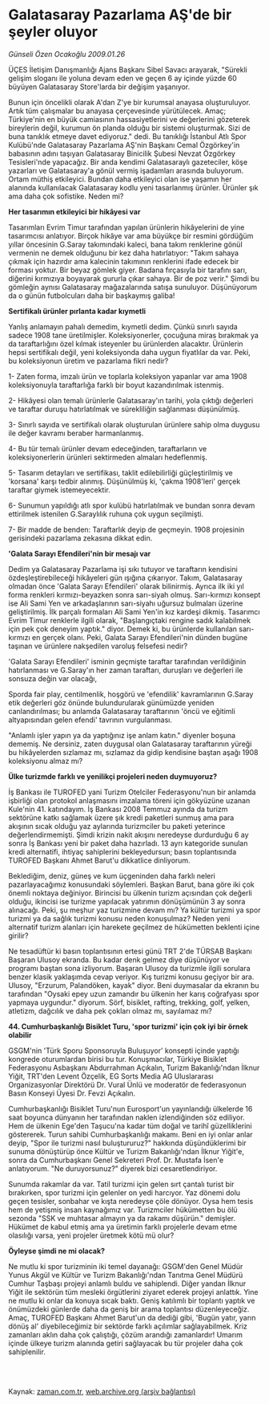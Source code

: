 # Galatasaray Pazarlama AŞ'de bir şeyler oluyor

*Günseli Özen Ocakoğlu 2009.01.26*

<td class="columnist-detail">
<p>ÜÇES İletişim Danışmanlığı Ajans Başkanı Sibel Savacı arayarak, "Sürekli gelişim sloganı ile yoluna devam eden ve geçen 6 ay içinde yüzde 60 büyüyen Galatasaray Store'larda bir değişim yaşanıyor.</p>
<p>
<div id="haberMetinDiv">
<p>Bunun için öncelikli olarak A'dan Z'ye bir kurumsal anayasa oluşturuluyor. Artık tüm çalışmalar bu anayasa çerçevesinde yürütülecek. Amaç; Türkiye'nin en büyük camiasının hassasiyetlerini ve değerlerini gözeterek bireylerin değil, kurumun ön planda olduğu bir sistemi oluşturmak. Sizi de buna tanıklık etmeye davet ediyoruz." dedi. Bu tanıklığı İstanbul Atlı Spor Kulübü'nde Galatasaray Pazarlama AŞ'nin Başkanı Cemal Özgörkey'in babasının adını taşıyan Galatasaray Binicilik Şubesi Nevzat Özgörkey Tesisleri'nde yapacağız. Bir anda kendimi Galatasaraylı gazeteciler, köşe yazarları ve Galatasaray'a gönül vermiş işadamları arasında buluyorum. Ortam müthiş etkileyici. Bundan daha etkileyici olan ise yaşamın her alanında kullanılacak Galatasaray kodlu yeni tasarlanmış ürünler. Ürünler şık ama daha çok sofistike. Neden mi? 
<p><b>Her tasarımın etkileyici bir hikâyesi var</b>
<p>Tasarımları Evrim Timur tarafından yapılan ürünlerin hikâyelerini de yine tasarımcısı anlatıyor. Birçok hikâye var ama büyükçe bir resmini gördüğüm yıllar öncesinin G.Saray takımındaki kaleci, bana takım renklerine gönül vermenin ne demek olduğunu bir kez daha hatırlatıyor: "Takım sahaya çıkmak için hazırdır ama kalecinin takımının renklerini ifade edecek bir forması yoktur. Bir beyaz gömlek giyer. Badana fırçasıyla bir tarafını sarı, diğerini kırmızıya boyayarak gururla çıkar sahaya. Bir de poz verir." Şimdi bu gömleğin aynısı Galatasaray mağazalarında satışa sunuluyor. Düşünüyorum da o günün futbolcuları daha bir başkaymış galiba! 
<p><b>Sertifikalı ürünler pırlanta kadar kıymetli </b>
<p>Yanlış anlamayın pahalı demedim, kıymetli dedim. Çünkü sınırlı sayıda sadece 1908 tane üretilmişler. Koleksiyonerler, çocuğuna miras bırakmak ya da taraftarlığını özel kılmak isteyenler bu ürünlerden alacaktır. Ürünlerin hepsi sertifikalı değil, yeni koleksiyonda daha uygun fiyatlılar da var. Peki, bu koleksiyonun üretim ve pazarlama fikri nedir? 
<p>1- Zaten forma, imzalı ürün ve toplarla koleksiyon yapanlar var ama 1908 koleksiyonuyla taraftarlığa farklı bir boyut kazandırılmak istenmiş. 
<p>2- Hikâyesi olan temalı ürünlerle Galatasaray'ın tarihi, yola çıktığı değerleri ve taraftar duruşu hatırlatılmak ve sürekliliğin sağlanması düşünülmüş. 
<p>3- Sınırlı sayıda ve sertifikalı olarak oluşturulan ürünlere sahip olma duygusu ile değer kavramı beraber harmanlanmış. 
<p>4- Bu tür temalı ürünler devam edeceğinden, taraftarların ve koleksiyonerlerin ürünleri sektirmeden almaları hedeflenmiş. 
<p>5- Tasarım detayları ve sertifikası, taklit edilebilirliği güçleştirilmiş ve 'korsana' karşı tedbir alınmış. Düşünülmüş ki, 'çakma 1908'leri' gerçek taraftar giymek istemeyecektir. 
<p>6- Sunumun yapıldığı atlı spor kulübü hatırlatılmak ve bundan sonra devam ettirilmek istenilen G.Saraylılık ruhuna çok uygun seçilmişti. 
<p>7- Bir madde de benden: Taraftarlık deyip de geçmeyin. 1908 projesinin gerisindeki pazarlama zekasına dikkat edin. 
<p><b>'Galata Sarayı Efendileri'nin bir mesajı var </b>
<p>Dedim ya Galatasaray Pazarlama işi sıkı tutuyor ve taraftarın kendisini özdeşleştirebileceği hikâyeleri gün ışığına çıkarıyor. Takım, Galatasaray olmadan önce 'Galata Sarayı Efendileri' olarak bilinirmiş. Ayrıca ilk iki yıl forma renkleri kırmızı-beyazken sonra sarı-siyah olmuş. Sarı-kırmızı konsept ise Ali Sami Yen ve arkadaşlarının sarı-siyahı uğursuz bulmaları üzerine geliştirilmiş. İlk parçalı formaları Ali Sami Yen'in kız kardeşi dikmiş. Tasarımcı Evrim Timur renklerle ilgili olarak, "Başlangıçtaki rengine sadık kalabilmek için pek çok deneyim yaptık." diyor. Demek ki, bu ürünlerde kullanılan sarı-kırmızı en gerçek olanı. Peki, Galata Sarayı Efendileri'nin dünden bugüne taşınan ve ürünlere nakşedilen varoluş felsefesi nedir?
<p> 'Galata Sarayı Efendileri' isminin geçmişte taraftar tarafından verildiğinin hatırlanması ve G.Saray'ın her zaman taraftarı, duruşları ve değerleri ile sonsuza değin var olacağı, 
<p> Sporda fair play, centilmenlik, hoşgörü ve 'efendilik' kavramlarının G.Saray etik değerleri göz önünde bulundurularak günümüzde yeniden canlandırılması; bu anlamda Galatasaray taraftarının 'öncü ve eğitimli altyapısından gelen efendi' tavrının vurgulanması.
<p> "Anlamlı işler yapın ya da yaptığınız işe anlam katın." diyenler boşuna dememiş. Ne dersiniz, zaten duygusal olan Galatasaray taraftarının yüreği bu hikâyelerden sızlamaz mı, sızlamaz da gidip kendisine baştan aşağı 1908 koleksiyonu almaz mı? 
<p><b>Ülke turizmde farklı ve yenilikçi projeleri neden duymuyoruz?</b>
<p>İş Bankası ile TUROFED yani Turizm Otelciler Federasyonu'nun bir anlamda işbirliği olan protokol anlaşmasını imzalama töreni için gökyüzüne uzanan Kule'nin 41. katındayım. İş Bankası 2008 Temmuz ayında da turizm sektörüne katkı sağlamak üzere şık kredi paketleri sunmuş ama para akışının sıcak olduğu yaz aylarında turizmciler bu paketi yeterince değerlendirmemişti. Şimdi krizin nakit akışını neredeyse durdurduğu 6 ay sonra İş Bankası yeni bir paket daha hazırladı. 13 ayrı kategoride sunulan kredi alternatifi, ihtiyaç sahiplerini bekleyedursun; basın toplantısında TUROFED Başkanı Ahmet Barut'u dikkatlice dinliyorum. 
<p> Beklediğim, deniz, güneş ve kum üçgeninden daha farklı neleri pazarlayacağımız konusundaki söylemleri. Başkan Barut, bana göre iki çok önemli noktaya değiniyor. Birincisi bu ülkenin turizm açısından çok değerli olduğu, ikincisi ise turizme yapılacak yatırımın dönüşümünün 3 ay sonra alınacağı. Peki, şu meşhur yaz turizmine devam mı? Ya kültür turizmi ya spor turizmi ya da sağlık turizmi konusu neden konuşulmaz? Neden yeni alternatif turizm alanları için harekete geçilmez de hükümetten beklenti içine girilir? 
<p> Ne tesadüftür ki basın toplantısının ertesi günü TRT 2'de TÜRSAB Başkanı Başaran Ulusoy ekranda. Bu kadar denk gelmez diye düşünüyor ve programı baştan sona izliyorum. Başaran Ulusoy da turizmle ilgili sorulara benzer klasik yaklaşımda cevap veriyor. Kış turizmi konusu geçiyor bir ara. Ulusoy, "Erzurum, Palandöken, kayak" diyor. Beni duymasalar da ekranın bu tarafından "Oysaki epey uzun zamandır bu ülkenin her karış coğrafyası spor yapmaya uygundur." diyorum. Sörf, bisiklet, rafting, trekking, golf, yelken, atletizm, dağcılık ve daha pek çokları olmaz mı, sayılamaz mı? 
<p><b>44. Cumhurbaşkanlığı Bisiklet Turu, 'spor turizmi' için çok iyi bir örnek olabilir</b>
<p>GSGM'nin 'Türk Sporu Sponsoruyla Buluşuyor' konsepti içinde yaptığı kongrede oturumlardan birisi bu tur. Konuşmacılar, Türkiye Bisiklet Federasyonu Asbaşkanı Abdurrahman Açıkalın, Turizm Bakanlığı'ndan İlknur Yiğit, TRT'den Levent Özçelik, EG Sorts Media AG Uluslararası Organizasyonlar Direktörü Dr. Vural Ünlü ve moderatör de federasyonun Basın Konseyi Üyesi Dr. Fevzi Açıkalın. 
<p> Cumhurbaşkanlığı Bisiklet Turu'nun Eurosport'un yayınlandığı ülkelerde 16 saat boyunca dünyanın her tarafından naklen izlendiğinden söz ediliyor. Hem de ülkenin Ege'den Taşucu'na kadar tüm doğal ve tarihî güzelliklerini göstererek. Turun sahibi Cumhurbaşkanlığı makamı. Beni en iyi onlar anlar deyip, "Spor ile turizmi nasıl buluştururuz?" hakkında düşündüklerimi bir sunuma dönüştürüp önce Kültür ve Turizm Bakanlığı'ndan İlknur Yiğit'e, sonra da Cumhurbaşkanı Genel Sekreteri Prof. Dr. Mustafa İsen'e anlatıyorum. "Ne duruyorsunuz?" diyerek bizi cesaretlendiriyor. 
<p> Sunumda rakamlar da var. Tatil turizmi için gelen sırt çantalı turist bir bırakırken, spor turizmi için gelenler on yedi harcıyor. Yaz dönemi dolu geçen tesisler, sonbahar ve kışta neredeyse çöle dönüyor. Oysa hem tesis hem de yetişmiş insan kaynağımız var. Turizmciler hükümetten bu ölü sezonda "SSK ve muhtasar almayın ya da rakamı düşürün." demişler. Hükümet de kabul etmiş ama ya üretimin farklı projelerle devam etme olasılığı varsa, yeni projeler üretmek kötü mü olur? 
<p><b>Öyleyse şimdi ne mi olacak?</b>
<p>Ne mutlu ki spor turizminin iki temel dayanağı: GSGM'den Genel Müdür Yunus Akgül ve Kültür ve Turizm Bakanlığı'ndan Tanıtma Genel Müdürü Cumhur Taşbaşı projeyi anlamlı buldu ve sahiplendi. Diğer yandan İlknur Yiğit ile sektörün tüm mesleki örgütlerini ziyaret ederek projeyi anlattık. Yine ne mutlu ki onlar da konuya sıcak baktı. Geniş katılımlı bir toplantı yaptık ve önümüzdeki günlerde daha da geniş bir arama toplantısı düzenleyeceğiz. Amaç, TUROFED Başkanı Ahmet Barut'un da dediği gibi, 'Bugün yatır, yarın dönüş al' diyebileceğimiz bir sektörde farklı açılımlar sağlayabilmek. Kriz zamanları aklın daha çok çalıştığı, çözüm arandığı zamanlardır! Umarım içinde ülkeye turizm alanında getiri sağlayacak bu tür projeler daha çok sahiplenilir.</p></p></p></p></p></p></p></p></p></p></p></p></p></p></p></p></p></p></p></p></p></p></p></p></p></p></p></div>
</p>


<p><br>
		 </br></p></td>

Kaynak: [zaman.com.tr](http://zaman.com.tr/yazar.do?yazino=808185), [web.archive.org (arşiv bağlantısı)](http://web.archive.org/web/20120317070202/http://www.zaman.com.tr:80/yazar.do?yazino=808185)
